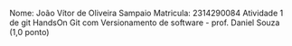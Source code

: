 Nome: João Vítor de Oliveira Sampaio
Matricula: 2314290084
Atividade 1 de git HandsOn Git com Versionamento de software - prof. Daniel Souza (1,0 ponto)